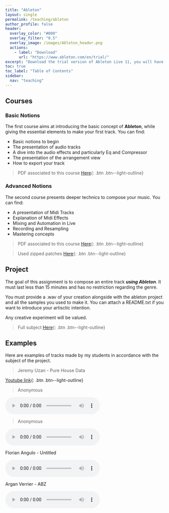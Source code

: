 ```yaml
---
title: "Ableton"
layout: single
permalink: /teaching/ableton
author_profile: false
header:
  overlay_color: "#000"
  overlay_filter: "0.5"
  overlay_image: /images/Ableton_header.png
  actions:
    - label: "Download"
      url: "https://www.ableton.com/en/trial/"
excerpt: "Download the trial version of Ableton Live 11, you will have an access for 3 months. You must create an ableton account to register your version."
toc: true
toc_label: "Table of Contents"
sidebar:
  nav: "teaching"
---
```


## Courses

### Basic Notions

The first course aims at introducing the basic concept of **Ableton**, while giving the essential elements to make your first track. You can find:
- Basic notions to begin
- The presentation of audio tracks
- A dive into the audio effects and particularly Eq and Compressor
- The presentation of the arrangement view
- How to export your track

> PDF associated to this course [Here](/documents/Ableton_intro.pdf){: .btn .btn--light-outline}

### Advanced Notions

The second course presents deeper technics to compose your music. You can find:
- A presentation of Midi Tracks
- Explanation of Midi Effects
- Mixing and Automation in Live
- Recording and Resampling
- Mastering concepts

> PDF associated to this course [Here](/documents/PD2.pdf){: .btn .btn--light-outline}

> Used zipped patches [Here](/documents/patches_2.zip){: .btn .btn--light-outline}

## Project

The goal of this assignment is to compose an entire track _**using Ableton**_. It must last less than 15 minutes and has no restriction regarding the genre.

You must provide a .wav of your creation alongside with the ableton project and all the samples you used to make it. You can attach a README.txt if you want to introduce your artisctic intention.

Any creative experiment will be valued.

> Full subject [Here](/documents/Project.pdf){: .btn .btn--light-outline}

## Examples

Here are examples of tracks made by my students in accordance with the subject of the project.

> Jeremy Uzan - Pure House Data

[Youtube link](https://www.youtube.com/watch?v=Lqg1Hlp5fSA){: .btn .btn--light-outline}


> Anonymous 

<html>
<audio controls>
  <source src="/audio/chable.mp3">
</audio></html>


> Anonymous

<html>
<audio controls>
  <source src="/audio/le.mp3">
</audio></html>



Florian Angulo - Untitled

<html>
<audio controls>
  <source src="/audio/angulo.mp3">
</audio></html>



Argan Verrier - ABZ

<html>
<audio controls>
  <source src="/audio/verrier.wav">
</audio></html>





